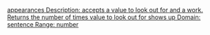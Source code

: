 <u>appearances<u>
Description: accepts a value to look out for and a work. Returns the number of times value to look out for shows up
Domain: sentence
Range: number
